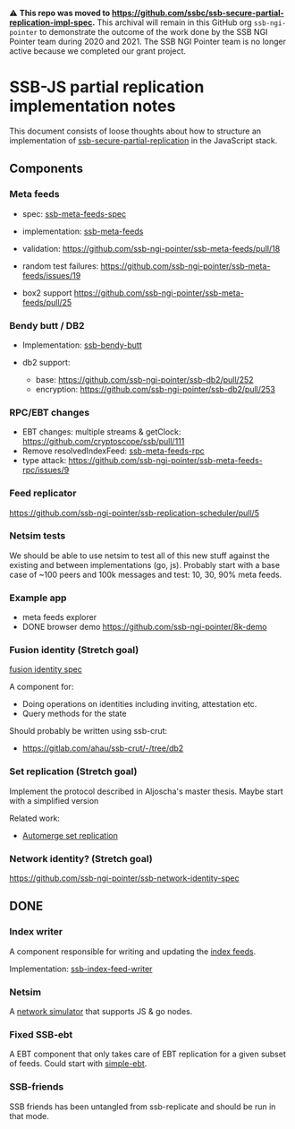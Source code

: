 <!--
SPDX-FileCopyrightText: 2021 Anders Rune Jensen

SPDX-License-Identifier: CC-BY-4.0
-->

:warning: **This repo was moved to https://github.com/ssbc/ssb-secure-partial-replication-impl-spec.** This archival will remain in this GitHub org `ssb-ngi-pointer` to demonstrate the outcome of the work done by the SSB NGI Pointer team during 2020 and 2021. The SSB NGI Pointer team is no longer active because we completed our grant project.

# SSB-JS partial replication implementation notes

This document consists of loose thoughts about how to structure an
implementation of [ssb-secure-partial-replication] in the JavaScript
stack.

## Components

### Meta feeds

- spec: [ssb-meta-feeds-spec]
- implementation: [ssb-meta-feeds]

- validation: https://github.com/ssb-ngi-pointer/ssb-meta-feeds/pull/18
- random test failures: https://github.com/ssb-ngi-pointer/ssb-meta-feeds/issues/19
- box2 support https://github.com/ssb-ngi-pointer/ssb-meta-feeds/pull/25

### Bendy butt / DB2

- Implementation: [ssb-bendy-butt]

- db2 support:
  - base: https://github.com/ssb-ngi-pointer/ssb-db2/pull/252
  - encryption: https://github.com/ssb-ngi-pointer/ssb-db2/pull/253

### RPC/EBT changes

- EBT changes: multiple streams & getClock:
  https://github.com/cryptoscope/ssb/pull/111
- Remove resolvedIndexFeed: [ssb-meta-feeds-rpc]
- type attack: https://github.com/ssb-ngi-pointer/ssb-meta-feeds-rpc/issues/9

### Feed replicator

https://github.com/ssb-ngi-pointer/ssb-replication-scheduler/pull/5

### Netsim tests

We should be able to use netsim to test all of this new stuff against
the existing and between implementations (go, js). Probably start with
a base case of ~100 peers and 100k messages and test: 10, 30, 90% meta
feeds.

### Example app

- meta feeds explorer
- DONE browser demo https://github.com/ssb-ngi-pointer/8k-demo

### Fusion identity (Stretch goal)

[fusion identity spec]

A component for:
 - Doing operations on identities including inviting, attestation etc.
 - Query methods for the state

Should probably be written using ssb-crut:

- https://gitlab.com/ahau/ssb-crut/-/tree/db2

### Set replication (Stretch goal)

Implement the protocol described in Aljoscha's master thesis. Maybe
start with a simplified version

Related work:
 - [Automerge set replication]

### Network identity? (Stretch goal)

https://github.com/ssb-ngi-pointer/ssb-network-identity-spec

## DONE

### Index writer

A component responsible for writing and updating the [index feeds].

Implementation: [ssb-index-feed-writer]

### Netsim

A [network simulator] that supports JS & go nodes.

### Fixed SSB-ebt

A EBT component that only takes care of EBT replication for a given
subset of feeds. Could start with [simple-ebt].

### SSB-friends

SSB friends has been untangled from ssb-replicate and should be run in
that mode.

[ssb-secure-partial-replication]: https://github.com/ssb-ngi-pointer/ssb-secure-partial-replication
[ssb-subset-replication]: https://github.com/ssb-ngi-pointer/ssb-subset-replication
[trustnet]: https://github.com/cblgh/trustnet
[ssb-fixtures]: https://github.com/ssb-ngi-pointer/ssb-fixtures/
[box2 DM]: https://github.com/ssbc/private-group-spec/blob/master/direct-messages/README.md
[fusion identity spec]: https://github.com/ssb-ngi-pointer/fusion-identity-spec
[network simulator]: https://github.com/ssb-ngi-pointer/netsim
[index feeds]: https://github.com/ssb-ngi-pointer/ssb-secure-partial-replication#indexes
[Automerge set replication]: https://github.com/automerge/automerge/blob/c0376c0d9f0bdd6d8445edb34c68e2abe4bdf3fd/backend/sync.js
[getindexfeed]: https://github.com/ssb-ngi-pointer/ssb-subset-replication#getindexfeedfeedid-source
[getSubset]: https://github.com/ssb-ngi-pointer/ssb-subset-replication#getsubsetquery-options-source

[simple-ebt]: https://github.com/arj03/ssb-browser-core/blob/master/simple-ebt.js
[feed-syncer]: https://github.com/arj03/ssb-browser-core/blob/master/feed-replication.js
[ssb-meta-feeds-spec]: https://github.com/ssb-ngi-pointer/ssb-meta-feed-spec
[ssb-meta-feeds]: https://github.com/ssb-ngi-pointer/ssb-meta-feeds
[ssb-meta-feeds-rpc]: https://github.com/ssb-ngi-pointer/ssb-meta-feeds-rpc
[ssb-bendy-butt]: https://github.com/ssb-ngi-pointer/ssb-bendy-butt
[ssb-index-feed-writer]: https://github.com/ssb-ngi-pointer/ssb-index-feed-writer
